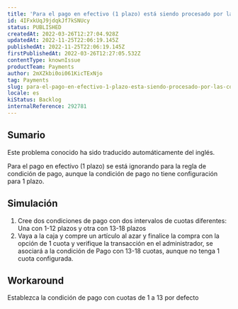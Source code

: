 ```yaml
---
title: 'Para el pago en efectivo (1 plazo) está siendo procesado por las condiciones de pago que no tienen la opción de 1 plazo'
id: 4IFxkUqJ9jdqkJf7kSNUcy
status: PUBLISHED
createdAt: 2022-03-26T12:27:04.928Z
updatedAt: 2022-11-25T22:06:19.145Z
publishedAt: 2022-11-25T22:06:19.145Z
firstPublishedAt: 2022-03-26T12:27:05.532Z
contentType: knownIssue
productTeam: Payments
author: 2mXZkbi0oi061KicTExNjo
tag: Payments
slug: para-el-pago-en-efectivo-1-plazo-esta-siendo-procesado-por-las-condiciones-de-pago-que-no-tienen-la-opcion-de-1-plazo
locale: es
kiStatus: Backlog
internalReference: 292781
---
```


## Sumario

<div class="alert alert-info">
  <p>Este problema conocido ha sido traducido automáticamente del inglés.</p>
</div>


Para el pago en efectivo (1 plazo) se está ignorando para la regla de condición de pago, aunque la condición de pago no tiene configuración para 1 plazo.




## Simulación



1. Cree dos condiciones de pago con dos intervalos de cuotas diferentes: Una con 1-12 plazos y otra con 13-18 plazos
2. Vaya a la caja y compre un artículo al azar y finalice la compra con la opción de 1 cuota y verifique la transacción en el administrador, se asociará a la condición de Pago con 13-18 cuotas, aunque no tenga 1 cuota configurada.




## Workaround


Establezca la condición de pago con cuotas de 1 a 13 por defecto

